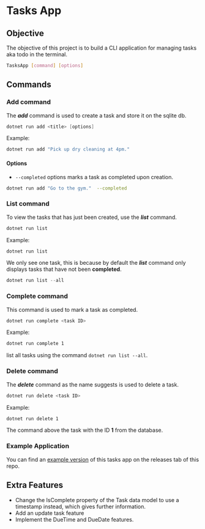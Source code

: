 # Tasks App

## Objective

The objective of this project is to build a CLI application for managing tasks aka todo in the terminal.

```sh
TasksApp [command] [options]
```

## Commands

### Add command

The **_add_** command is used to create a task and store it on the sqlite db.

```c#
dotnet run add <title> [options]
```

Example:

```sh
dotnet run add "Pick up dry cleaning at 4pm."
```

#### Options

- `--completed` options marks a task as completed upon creation.

```sh
dotnet run add "Go to the gym."  --completed
```

### List command

To view the tasks that has just been created, use the **_list_** command.

```sh
dotnet run list
```

Example:

```c#
dotnet run list
```

We only see one task, this is because by default the **_list_** command only  
displays tasks that have not been **completed**.

```c#
dotnet run list --all
```

### Complete command

This command is used to mark a task as completed.

```c#
dotnet run complete <task ID>
```

Example:

```sh
dotnet run complete 1
```

list all tasks using the command `dotnet run list --all`.

### Delete command

The **_delete_** command as the name suggests is used to delete a task.

```sh
dotnet run delete <task ID>
```

Example:

```sh
dotnet run delete 1
```

The command above the task with the ID **1** from the database.

### Example Application

You can find an [example version](https://github.com/kvngdre/tasks-cli-app/releases/tag/v1.0.0) of this tasks app on the releases tab of this repo.

## Extra Features

- Change the IsComplete property of the Task data model to use a timestamp instead, which gives further information.
- Add an update task feature
- Implement the DueTime and DueDate features.
